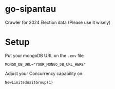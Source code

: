 # go-sipantau
Crawler for 2024 Election data (Please use it wisely)

# Setup
Put your mongoDB URL on the `.env` file
```
MONGO_DB_URL="YOUR_MONGO_DB_URL_HERE"
```

Adjust your Concurrency capability on 
```
NewLimitedWaitGroup(1)
```
